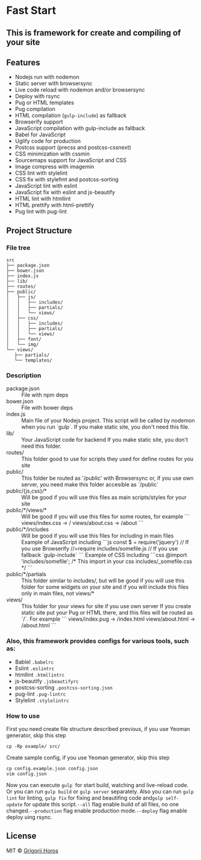 # Fast Start

## This is framework for create and compiling of your site

## Features

* Nodejs run with nodemon
* Static server with browsersync
* Live code reload with nodemon and/or browsersync
* Deploy with rsync
* Pug or HTML templates
* Pug compilation
* HTML compilation (`gulp-include`) as fallback
* Browserify support
* JavaScript compilation with gulp-include as fallback
* Babel for JavaScript
* Uglify code for production
* Postcss support (precss and postcss-cssnext)
* CSS minimization with cssmin
* Sourcemaps support for JavaScript and CSS
* Image compress with imagemin
* CSS lint with stylelint
* CSS fix with stylefmt and postcss-sorting
* JavaScript lint with eslint
* JavaScript fix with eslint and js-beautify
* HTML lint with htmllint
* HTML prettify with html-prettify
* Pug lint with pug-lint

## Project Structure

### File tree

```
src
├── package.json
├── bower.json
├── index.js
├── lib/
├── routes/
├── public/
│   ├── js/
│   │   ├── includes/
│   │   ├── partials/
│   │   └── views/
│   ├── css/
│   │   ├── includes/
│   │   ├── partials/
│   │   └── views/
│   ├── font/
│   └── img/
└── views/
   ├── partials/
   └── templates/
```

### Description

<dl>

<dt>package.json</dt>

<dd>File with npm deps</dd>

<dt>bower.json</dt>

<dd>File with bower deps</dd>

<dt>index.js</dt>

<dd>Main file of your Nodejs project. This script will be called by nodemon when you run `gulp`.
If you make static site, you don't need this file.</dd>

<dt>lib/</dt>

<dd>Your JavaScript code for backend
If you make static site, you don't need this folder.</dd>

<dt>routes/</dt>

<dd>This folder good to use for scripts they used for define routes for you site</dd>

<dt>public/</dt>

<dd>This folder be routed as '/public' with Browsersync or, if you use own server, you need make this folder accesible as `/public`</dd>

<dt>public/{js,css}/*</dt>

<dd>Will be good if you will use this files as main scripts/styles for your site</dd>

<dt>public/*/views/*</dt>

<dd>Will be good if you will use this files for some routes, for example
```
views/index.css -> /
views/about.css -> /about
```
</dd>

<dt>public/*/includes</dt>

<dd>Will be good if you will use this files for including in main files
Example of JavaScript including
```js
const $ = require('jquery') // If you use Browserify
//=require includes/somefile.js // If you use fallback `gulp-include`
```
Example of CSS including
```css
@import 'includes/somefile'; /* This import in your css includes/_somefile.css */
```
</dd>

<dt>public/*/partials</dt>

<dd>This folder similar to includes/, but will be good if you will use this folder for some widgets on your site and if you will include this files only in main files, not views/*</dd>

<dt>views/</dt>

<dd>This folder for your views for site if you use own server
If you create static site put your Pug or HTML there, and this files will be routed as `/`. For example
```
views/index.pug -> /index.html
views/about.html -> /about.html
```
</dd>

</dl>

### Also, this framework provides configs for various tools, such as:

* Bablel `.babelrc`
* Eslint `.eslintrc`
* htmllint `.htmllintrc`
* js-beautify `.jsbeautifyrc`
* postcss-sorting `.postcss-sorting.json`
* pug-lint `.pug-lintrc`
* Stylelint `.stylelintrc`

### How to use

First you need create file structure described previous, if you use Yeoman generator, skip this step

```
cp -Rp example/ src/
```

Create sample config, if you use Yeoman generator, skip this step

```
cp config.example.json config.json
vim config.json
```

Now you can execute `gulp`  for start build, watching and live-reload code. Or you can run `gulp build` or `gulp server` separately. Also you can run `gulp lint` for linting, `gulp fix` for fixing and beautifing code and`gulp self-update` for update this script.`--all` flag enable build of all files, no one changed.`--production` flag enable production mode.`--deploy` flag enable deploy uing rsync.


## License

MIT © [Grigorii Horos](https://github.com/horosgrisa)
